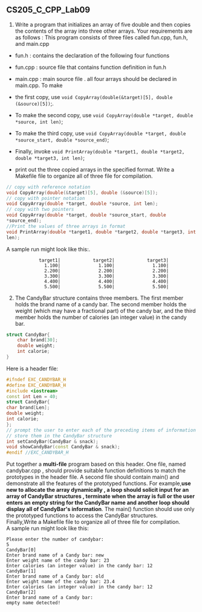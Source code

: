 <!--
 * @Github: https://github.com/Certseeds
 * @Organization: SUSTech
 * @Author: nanoseeds
 * @Date: 2020-06-09 08:29:41
 * @LastEditors: nanoseeds
 * @LastEditTime: 2020-06-09 08:40:22
 * @License: CC-BY-NC-SA_V4_0 or any later version 
 -->

## CS205_C_CPP_Lab09

1. Write a program that initializes an array of five double and then copies the contents of the array into three other
   arrays. Your requirements are as follows :
   This program consists of three files called fun.cpp, fun.h, and main.cpp

+ fun.h : contains the declaration of the following four functions
+ fun.cpp : source file that contains function definition in fun.h
+ main.cpp : main source file . all four arrays should be declared in main.cpp. To make

+ the first copy, use `void CopyArray(double(&target)[5], double (&source)[5])`;.
+ To make the second copy, use `void CopyArray(double *target, double *source, int len)`;
+ To make the third copy, use `void CopyArray(double *target, double *source_start, double *source_end)`;
+ Finally, invoke `void PrintArray(double *target1, double *target2, double *target3, int len)`;
+ print out the three copied arrays in the specified format. Write a Makefile file to organize all of three file for
  compilation.

``` cpp
// copy with reference notation
void CopyArray(double(&target)[5], double (&source)[5]);
// copy with pointer notation
void CopyArray(double *target, double *source, int len);
// copy with two pointers
void CopyArray(double *target, double *source_start, double
*source_end);
//Print the values of three arrays in format
void PrintArray(double *target1, double *target2, double *target3, int
len);
```

A sample run might look like this:.

``` log
            target1|            target2|            target3|
              1.100|              1.100|              1.100|
              2.200|              2.200|              2.200|
              3.300|              3.300|              3.300|
              4.400|              4.400|              4.400|
              5.500|              5.500|              5.500|
```

2. The CandyBar structure contains three members. The first member holds the brand name of a candy bar. The second
   member holds the weight (which may have a fractional part) of the candy bar, and the third member holds the number of
   calories (an integer value) in the candy bar.

``` cpp
struct CandyBar{
    char brand[30];
    double weight;
    int calorie;
}
```

Here is a header file:

``` cpp
#ifndef EXC_CANDYBAR_H
#define EXC_CANDYBAR_H
#include <iostream>
const int Len = 40;
struct CandyBar{
char brand[Len];
double weight;
int calorie;
};
// prompt the user to enter each of the preceding items of information and
// store them in the CandyBar structure
int setCandyBar(CandyBar & snack);
void showCandyBar(const CandyBar & snack);
#endif //EXC_CANDYBAR_H
```

Put together a **multi-file** program based on this header. One file, named candybar.cpp , should provide suitable
function definitions to match the prototypes in the header file. A second file should contain main() and demonstrate all
the features of the prototyped functions. For example,**use new to allocate the array dynamically , a loop should
solicit input for an array of CandyBar structures , terminate when the array is full or the user enters an empty string
for the CandyBar name and another loop should display all of CandyBar's information**. The main() function should use
only the prototyped functions to access the CandyBar structures.   
Finally,Write a Makefile file to organize all of three file for compilation.   
A sample run might look like this:

``` log
Please enter the number of candybar:
5
CandyBar[0]
Enter brand name of a Candy bar: new
Enter weight name of the candy bar: 23
Enter calories (an integer value) in the candy bar: 12
CandyBar[1]
Enter brand name of a Candy bar: old
Enter weight name of the candy bar: 23.4
Enter calories (an integer value) in the candy bar: 12
CandyBar[2]
Enter brand name of a Candy bar: 
empty name detected! 
```